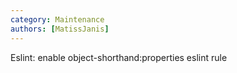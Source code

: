 ```yaml
---
category: Maintenance
authors: [MatissJanis]
---
```


Eslint: enable object-shorthand:properties eslint rule
